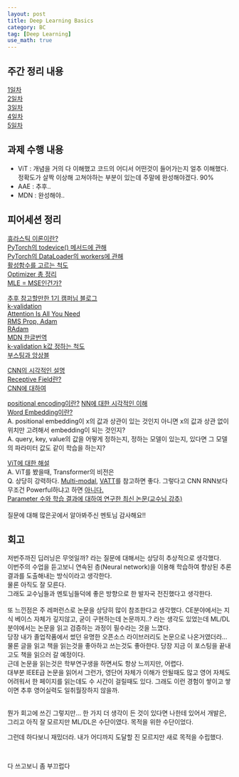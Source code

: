 ```yaml
---
layout: post
title: Deep Learning Basics
category: BC
tag: [Deep Learning] 
use_math: true
---
```


## 주간 정리 내용

[1일차](https://ukcastle.github.io/bc/2021/08/09/w2d1/)  
[2일차](https://ukcastle.github.io/bc/2021/08/10/w2d2/)  
[3일차](https://ukcastle.github.io/bc/2021/08/11/w2d3/)  
[4일차](https://ukcastle.github.io/bc/2021/08/12/w2d4/)  
[5일차](https://ukcastle.github.io/bc/2021/08/13/w2d5/)  

## 과제 수행 내용

- ViT : 개념을 거의 다 이해했고 코드의 어디서 어떤것이 들어가는지 얼추 이해했다.정확도가 살짝 이상해 고쳐야하는 부분이 있는데 주말에 완성해야겠다. 90%   
- AAE : 추후..
- MDN : 완성해야..  

## 피어세션 정리

[휴라스틱 이론이란?](https://ko.wikipedia.org/wiki/%ED%9C%B4%EB%A6%AC%EC%8A%A4%ED%8B%B1_%EC%9D%B4%EB%A1%A0)   
[PyTorch의 todevice() 메서드에 관해](https://stackoverflow.com/questions/63061779/pytorch-when-do-i-need-to-use-todevice-on-a-model-or-tensor)  
[PyTorch의 DataLoader의 workers에 관해](https://jybaek.tistory.com/799)  
[활성함수를 고르는 척도](https://machinelearningmastery.com/choose-an-activation-function-for-deep-learning/)  
[Optimizer 총 정리](https://hiddenbeginner.github.io/deeplearning/2019/09/22/optimization_algorithms_in_deep_learning.html)  
[MLE = MSE인건가?](https://www.jessicayung.com/mse-as-maximum-likelihood/)  

[추후 참고할만한 1기 캠퍼님 블로그](https://philgineer.github.io)  
[k-validation](https://nonmeyet.tistory.com/entry/KFold-Cross-Validation교차검증-정의-및-설명)  
[Attention Is All You Need](http://nlp.seas.harvard.edu/2018/04/03/attention.html)  
[RMS Prop, Adam](https://light-tree.tistory.com/141)  
[RAdam](https://zzaebok.github.io/deep_learning/RAdam/)  
[MDN 한글번역](https://kangbk0120.github.io/articles/2018-05/MDN)  
[k-validation k값 정하는 척도](https://machinelearningmastery.com/difference-between-a-parameter-and-a-hyperparameter/)  
[부스팅과 앙상블](https://bkshin.tistory.com/entry/%EB%A8%B8%EC%8B%A0%EB%9F%AC%EB%8B%9D-11-%EC%95%99%EC%[…]A%B9%85Bagging%EA%B3%BC-%EB%B6%80%EC%8A%A4%ED%8C%85Boosting)   

[CNN의 시각적인 설명](https://poloclub.github.io/cnn-explainer/)  
[Receptive Field란?](https://itrepo.tistory.com/32)  
[CNN에 대하여](https://89douner.tistory.com/57)  

[positional encoding이란?](https://skyjwoo.tistory.com/entry/positional-encoding이란-무엇인가)
[NN에 대한 시각적인 이해](https://www.youtube.com/watch?v=aircAruvnKk)  
[Word Embedding이란?](https://wikidocs.net/22660)  
A. positional embedding이 x의 값과 상관이 있는 것인지 아니면 x의 값과 상관 없이 위치만 고려해서 embedding이 되는 것인지?  
A. query, key, value의 값을 어떻게 정하는지, 정하는 모델이 있는지, 있다면 그 모델의 파라미터 값도 같이 학습을 하는지?  

[ViT에 대한 해설](https://engineer-mole.tistory.com/133)  
A. ViT를 봤을때, Transformer의 비전은  
Q. 상당히 강력하다.  [Multi-modal](https://arxiv.org/abs/2104.11178v1?fbclid=IwAR0TMyz-tAmgqBqBD7WZ2icUZWne9t5d73vmypC6Ts7oadxHha-ltMjK3m8), [VATT](https://arxiv.org/pdf/2102.02779.pdf)를 참고하면 좋다. 그렇다고 CNN RNN보다 무조건 Powerful하냐고 하면 [아니다.](https://arxiv.org/pdf/2106.04554.pdf)  
[Parameter 수와 학습 결과에 대하여 연구한 최신 논문(교수님 강추)](https://arxiv.org/pdf/2001.08361.pdf)  
<br>
질문에 대해 많은곳에서 알아봐주신 멘토님 감사해요!!  


## 회고

저번주까진 딥러닝은 무엇일까? 라는 질문에 대해서는 상당히 추상적으로 생각했다.  
이번주의 수업을 듣고보니 연속된 층(Neural network)을 이용해 학습하여 향상된 추론 결과를 도출해내는 방식이라고 생각한다.  
물론 아직도 잘 모른다.  
그래도 교수님들과 멘토님들덕에 좋은 방향으로 한 발자국 전진했다고 생각한다.<br>  
또 느낀점은 주 레퍼런스로 논문을 상당히 많이 참조한다고 생각했다. CE분야에서는 지식 베이스 자체가 깊지않고, 굳이 구현하는데 논문까지..? 라는 생각도 있었는데 ML/DL분야에서는 논문을 읽고 검증하는 과정이 필수라는 것을 느꼈다.  
당장 내가 졸업작품에서 썼던 유명한 오픈소스 라이브러리도 논문으로 나온거였더라...  
물론 글을 읽고 책을 읽는것을 좋아하고 쓰는것도 좋아한다. 당장 지금 이 포스팅을 끝내고도 책을 읽으러 갈 예정이다.  
근데 논문을 읽는것은 학부연구생을 하면서도 항상 느끼지만, 어렵다.  
대부분 IEEE급 논문을 읽어서 그런가, 영단어 자체가 이해가 안될때도 많고 영어 자체도 어려워서 한 페이지를 읽는데도 수 시간이 걸릴때도 있다. 그래도 이런 경험이 쌓이고 쌓이면 추후 영어실력도 일취월장하지 않을까.  

<br>
뭔가 회고에 쓰긴 그렇지만... 한 가지 더 생각이 든 것이 있다면 나한테 있어서 개발은, 그리고 아직 잘 모르지만 ML/DL은 수단이였다. 목적을 위한 수단이었다.  

그런데 하다보니 재밌더라. 내가 어디까지 도달할 진 모르지만 새로 목적을 수립했다.   

<br>

다 쓰고보니 좀 부끄럽다